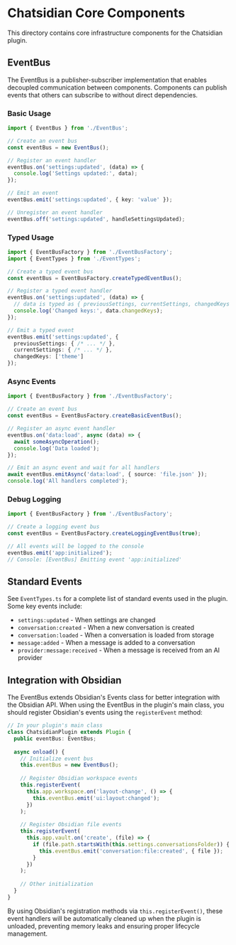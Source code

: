 # Chatsidian Core Components

This directory contains core infrastructure components for the Chatsidian plugin.

## EventBus

The EventBus is a publisher-subscriber implementation that enables decoupled communication between components. Components can publish events that others can subscribe to without direct dependencies.

### Basic Usage

```typescript
import { EventBus } from './EventBus';

// Create an event bus
const eventBus = new EventBus();

// Register an event handler
eventBus.on('settings:updated', (data) => {
  console.log('Settings updated:', data);
});

// Emit an event
eventBus.emit('settings:updated', { key: 'value' });

// Unregister an event handler
eventBus.off('settings:updated', handleSettingsUpdated);
```

### Typed Usage

```typescript
import { EventBusFactory } from './EventBusFactory';
import { EventTypes } from './EventTypes';

// Create a typed event bus
const eventBus = EventBusFactory.createTypedEventBus();

// Register a typed event handler
eventBus.on('settings:updated', (data) => {
  // data is typed as { previousSettings, currentSettings, changedKeys }
  console.log('Changed keys:', data.changedKeys);
});

// Emit a typed event
eventBus.emit('settings:updated', {
  previousSettings: { /* ... */ },
  currentSettings: { /* ... */ },
  changedKeys: ['theme']
});
```

### Async Events

```typescript
import { EventBusFactory } from './EventBusFactory';

// Create an event bus
const eventBus = EventBusFactory.createBasicEventBus();

// Register an async event handler
eventBus.on('data:load', async (data) => {
  await someAsyncOperation();
  console.log('Data loaded');
});

// Emit an async event and wait for all handlers
await eventBus.emitAsync('data:load', { source: 'file.json' });
console.log('All handlers completed');
```

### Debug Logging

```typescript
import { EventBusFactory } from './EventBusFactory';

// Create a logging event bus
const eventBus = EventBusFactory.createLoggingEventBus(true);

// All events will be logged to the console
eventBus.emit('app:initialized');
// Console: [EventBus] Emitting event 'app:initialized'
```

## Standard Events

See `EventTypes.ts` for a complete list of standard events used in the plugin. Some key events include:

- `settings:updated` - When settings are changed
- `conversation:created` - When a new conversation is created
- `conversation:loaded` - When a conversation is loaded from storage
- `message:added` - When a message is added to a conversation
- `provider:message:received` - When a message is received from an AI provider

## Integration with Obsidian

The EventBus extends Obsidian's Events class for better integration with the Obsidian API. When using the EventBus in the plugin's main class, you should register Obsidian's events using the `registerEvent` method:

```typescript
// In your plugin's main class
class ChatsidianPlugin extends Plugin {
  public eventBus: EventBus;
  
  async onload() {
    // Initialize event bus
    this.eventBus = new EventBus();
    
    // Register Obsidian workspace events
    this.registerEvent(
      this.app.workspace.on('layout-change', () => {
        this.eventBus.emit('ui:layout:changed');
      })
    );
    
    // Register Obsidian file events
    this.registerEvent(
      this.app.vault.on('create', (file) => {
        if (file.path.startsWith(this.settings.conversationsFolder)) {
          this.eventBus.emit('conversation:file:created', { file });
        }
      })
    );
    
    // Other initialization
  }
}
```

By using Obsidian's registration methods via `this.registerEvent()`, these event handlers will be automatically cleaned up when the plugin is unloaded, preventing memory leaks and ensuring proper lifecycle management.
